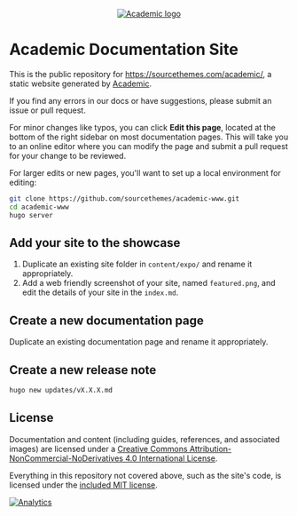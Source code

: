 <p align="center"><a href="https://sourcethemes.com/academic/" target="_blank" rel="noopener"><img src="https://sourcethemes.com/academic/img/logo_200px.png" alt="Academic logo"></a></p>

# Academic Documentation Site

This is the public repository for <https://sourcethemes.com/academic/>, a static website generated by [Academic](https://sourcethemes.com/academic/).

If you find any errors in our docs or have suggestions, please submit an issue or pull request.

For minor changes like typos, you can click **Edit this page**, located at the bottom of the right sidebar on most documentation pages. This will take you to an online editor where you can modify the page and submit a pull request for your change to be reviewed.

For larger edits or new pages, you'll want to set up a local environment for editing:

```bash
git clone https://github.com/sourcethemes/academic-www.git
cd academic-www
hugo server
```

## Add your site to the showcase

1. Duplicate an existing site folder in `content/expo/` and rename it appropriately.
2. Add a web friendly screenshot of your site, named `featured.png`, and edit the details of your site in the `index.md`.

## Create a new documentation page

Duplicate an existing documentation page and rename it appropriately.

## Create a new release note

```bash
hugo new updates/vX.X.X.md
```

## License

Documentation and content (including guides, references, and associated images) are licensed under a [Creative Commons Attribution-NonCommercial-NoDerivatives 4.0 International License](http://creativecommons.org/licenses/by-nc-nd/4.0/).

Everything in this repository not covered above, such as the site's code, is licensed under the [included MIT license](LICENSE.md).


[![Analytics](https://ga-beacon.appspot.com/UA-78646709-2/academic-www/readme?pixel)](https://github.com/igrigorik/ga-beacon)
